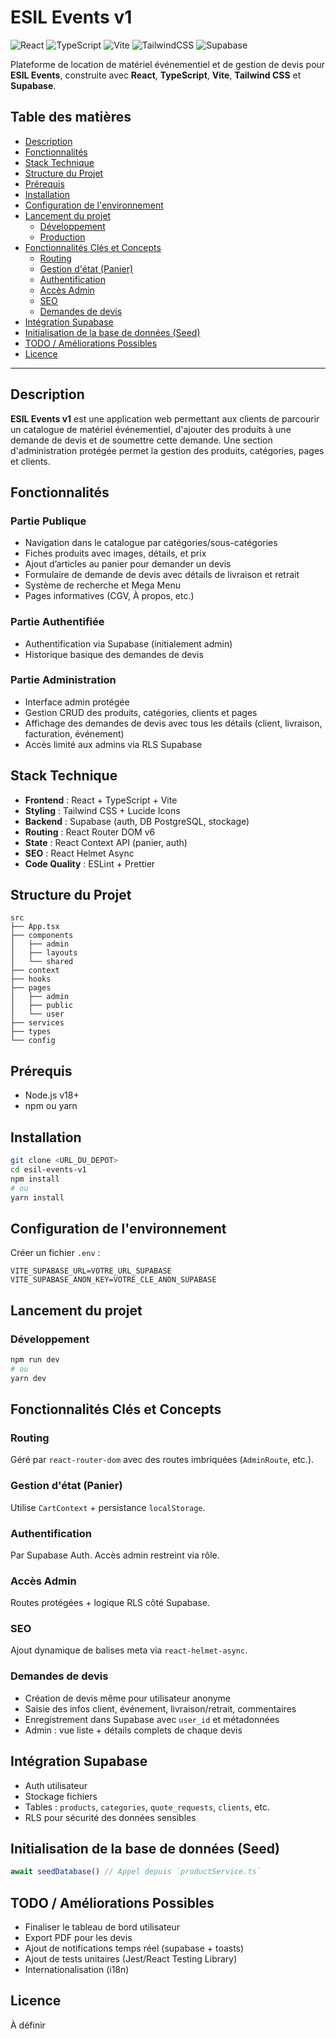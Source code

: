 
# ESIL Events v1

![React](https://img.shields.io/badge/react-%2320232a.svg?style=for-the-badge&logo=react&logoColor=%2361DAFB)
![TypeScript](https://img.shields.io/badge/typescript-%23007ACC.svg?style=for-the-badge&logo=typescript&logoColor=white)
![Vite](https://img.shields.io/badge/vite-%23646CFF.svg?style=for-the-badge&logo=vite&logoColor=white)
![TailwindCSS](https://img.shields.io/badge/tailwindcss-%2338B2AC.svg?style=for-the-badge&logo=tailwind-css&logoColor=white)
![Supabase](https://img.shields.io/badge/supabase-3fc889?style=for-the-badge&logo=supabase&logoColor=white)

Plateforme de location de matériel événementiel et de gestion de devis pour **ESIL Events**, construite avec **React**, **TypeScript**, **Vite**, **Tailwind CSS** et **Supabase**.

## Table des matières

- [Description](#description)
- [Fonctionnalités](#fonctionnalités)
- [Stack Technique](#stack-technique)
- [Structure du Projet](#structure-du-projet)
- [Prérequis](#prérequis)
- [Installation](#installation)
- [Configuration de l'environnement](#configuration-de-lenvironnement)
- [Lancement du projet](#lancement-du-projet)
  - [Développement](#développement)
  - [Production](#production)
- [Fonctionnalités Clés et Concepts](#fonctionnalités-clés-et-concepts)
  - [Routing](#routing)
  - [Gestion d'état (Panier)](#gestion-detat-panier)
  - [Authentification](#authentification)
  - [Accès Admin](#acces-admin)
  - [SEO](#seo)
  - [Demandes de devis](#demandes-de-devis)
- [Intégration Supabase](#intégration-supabase)
- [Initialisation de la base de données (Seed)](#initialisation-de-la-base-de-donnees-seed)
- [TODO / Améliorations Possibles](#todo--améliorations-possibles)
- [Licence](#licence)

---

## Description

**ESIL Events v1** est une application web permettant aux clients de parcourir un catalogue de matériel événementiel, d'ajouter des produits à une demande de devis et de soumettre cette demande. Une section d'administration protégée permet la gestion des produits, catégories, pages et clients.

## Fonctionnalités

### Partie Publique
- Navigation dans le catalogue par catégories/sous-catégories
- Fiches produits avec images, détails, et prix
- Ajout d’articles au panier pour demander un devis
- Formulaire de demande de devis avec détails de livraison et retrait
- Système de recherche et Mega Menu
- Pages informatives (CGV, À propos, etc.)

### Partie Authentifiée
- Authentification via Supabase (initialement admin)
- Historique basique des demandes de devis

### Partie Administration
- Interface admin protégée
- Gestion CRUD des produits, catégories, clients et pages
- Affichage des demandes de devis avec tous les détails (client, livraison, facturation, événement)
- Accès limité aux admins via RLS Supabase

## Stack Technique

- **Frontend** : React + TypeScript + Vite
- **Styling** : Tailwind CSS + Lucide Icons
- **Backend** : Supabase (auth, DB PostgreSQL, stockage)
- **Routing** : React Router DOM v6
- **State** : React Context API (panier, auth)
- **SEO** : React Helmet Async
- **Code Quality** : ESLint + Prettier

## Structure du Projet

```
src
├── App.tsx
├── components
│   ├── admin
│   ├── layouts
│   └── shared
├── context
├── hooks
├── pages
│   ├── admin
│   ├── public
│   └── user
├── services
├── types
└── config
```

## Prérequis

- Node.js v18+
- npm ou yarn

## Installation

```bash
git clone <URL_DU_DEPOT>
cd esil-events-v1
npm install
# ou
yarn install
```

## Configuration de l'environnement

Créer un fichier `.env` :

```env
VITE_SUPABASE_URL=VOTRE_URL_SUPABASE
VITE_SUPABASE_ANON_KEY=VOTRE_CLE_ANON_SUPABASE
```

## Lancement du projet

### Développement

```bash
npm run dev
# ou
yarn dev
```

## Fonctionnalités Clés et Concepts

### Routing

Géré par `react-router-dom` avec des routes imbriquées (`AdminRoute`, etc.).

### Gestion d'état (Panier)

Utilise `CartContext` + persistance `localStorage`.

### Authentification

Par Supabase Auth. Accès admin restreint via rôle.

### Accès Admin

Routes protégées + logique RLS côté Supabase.

### SEO

Ajout dynamique de balises meta via `react-helmet-async`.

### Demandes de devis

- Création de devis même pour utilisateur anonyme
- Saisie des infos client, événement, livraison/retrait, commentaires
- Enregistrement dans Supabase avec `user_id` et métadonnées
- Admin : vue liste + détails complets de chaque devis

## Intégration Supabase

- Auth utilisateur
- Stockage fichiers
- Tables : `products`, `categories`, `quote_requests`, `clients`, etc.
- RLS pour sécurité des données sensibles

## Initialisation de la base de données (Seed)

```ts
await seedDatabase() // Appel depuis `productService.ts`
```

## TODO / Améliorations Possibles

- Finaliser le tableau de bord utilisateur
- Export PDF pour les devis
- Ajout de notifications temps réel (supabase + toasts)
- Ajout de tests unitaires (Jest/React Testing Library)
- Internationalisation (i18n)

## Licence

À définir
